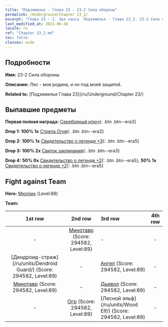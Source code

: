 ```yaml
---
title: "Подземелье - Глава 23 - 23-2 Сила обороны"
permalink: /Underground/Chapter 23_2/
excerpt: "Глава 23 - 2. Эра хаоса  Подземелье - Глава 23_2. 23-2 Сила обороны"
last_modified_at: 2021-06-30
locale: ru
ref: "Chapter 23_2.md"
toc: false
classes: wide
---
```


## Подробности

 **Имя:** 23-2 Сила обороны

 **Описание:** Лес - моя родина, и он под моей защитой.

 **Related to:** [Подземелье Глава 23](/ru/Underground/Chapter 23/)

## Выпавшие предметы

 **Первая полная награда:** [Серебряный ключ](/ItemsRU/con_693/){: .btn .btn--era3}

 **Drop 1:** **100% 1x** [Стрела Огня](/ItemsRU/her_413/){: .btn .btn--era2}

 **Drop 2:** **100% 1x** [Свидетельство о легенде +3](/ItemsRU/mat_88/){: .btn .btn--era5}

 **Drop 3:** **100% 2x** [Свиток заклинания](/ItemsRU/con_694/){: .btn .btn--era3}

 **Drop 4:** **50% 0x** [Свидетельство о легенде +2](/ItemsRU/mat_81/){: .btn .btn--era5}, **50% 1x** [Свидетельство о легенде +2](/ItemsRU/mat_81/){: .btn .btn--era5}


## Fight against Team
 **Hero:** [Мюллих](/ru/heroes/Mullich/) (Level:88)

 **Team:**


  | 1st row | 2nd row | 3rd row | 4th row |
  |:----:|:----:|:----|:----:|
  | - | [Минотавр](/ru/units/Minotaur/) (Score: 294582, Level:89)  | - | - |
  | [Дендроид-страж](/ru/units/Dendroid Guard/) (Score: 294582, Level:89)  | - | [Ангел](/ru/units/Angel/) (Score: 294582, Level:89)  | - |
  | [Минотавр](/ru/units/Minotaur/) (Score: 294582, Level:89)  | - | [Дьявол](/ru/units/Devil/) (Score: 294582, Level:89)  | - |
  | - | [Огр](/ru/units/Ogre/) (Score: 294582, Level:89)  | [Лесной эльф](/ru/units/Wood Elf/) (Score: 294582, Level:89)  | - |


